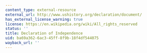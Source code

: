 ```yaml
---
content_type: external-resource
external_url: http://www.ushistory.org/declaration/document/
has_external_license_warning: true
license: https://en.wikipedia.org/wiki/All_rights_reserved
status: ''
title: Declaration of Independence
uid: ba69a362-6ac3-45ff-8f9b-18f4df544075
wayback_url: ''
---
```

